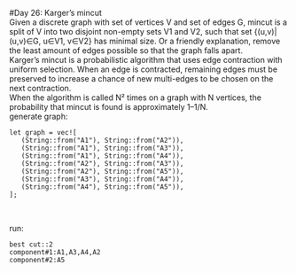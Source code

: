 #Day 26: Karger’s mincut
<br>
Given a discrete graph with set of vertices V and set of edges G, mincut is a split of V into two disjoint non-empty sets V1 and V2, such that set {(u,v)|(u,v)∈G, u∈V1, v∈V2} has minimal size. Or a friendly explanation, remove the least amount of edges possible so that the graph falls apart.
<br>
Karger’s mincut is a probabilistic algorithm that uses edge contraction with uniform selection. When an edge is contracted, remaining edges must be preserved to increase a chance of new multi-edges to be chosen on the next contraction.
<br>
When the algorithm is called N² times on a graph with N vertices, the probability that mincut is found is approximately 1–1/N.
<br>
generate graph:

```
let graph = vec![
   (String::from("A1"), String::from("A2")),
   (String::from("A1"), String::from("A3")),
   (String::from("A1"), String::from("A4")),
   (String::from("A2"), String::from("A3")),
   (String::from("A2"), String::from("A5")),
   (String::from("A3"), String::from("A4")),
   (String::from("A4"), String::from("A5")),
];
```

<br>

run:

```
best cut::2
component#1:A1,A3,A4,A2
component#2:A5
```
